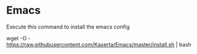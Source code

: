 # Emacs

Execute this command to install the emacs config

wget -O - https://raw.githubusercontent.com/Kaserta/Emacs/master/install.sh | bash